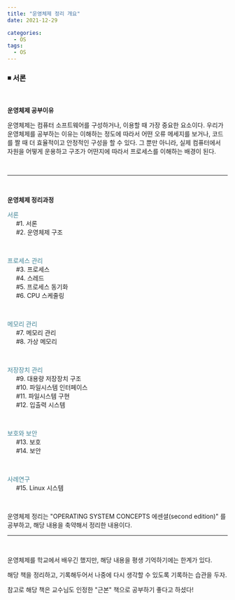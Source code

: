 ```yaml
---
title: "운영체제 정리 개요"
date: 2021-12-29

categories:
  - OS
tags:
  - OS
---
```

<!-- 제목은 ###title 로 고정 -->
### ◾️ 서론

<br>

**운영체제 공부이유**

운영체제는 컴퓨터 소프트웨어를 구성하거나, 이용할 때 가장 중요한 요소이다. 우리가 운영체제를 공부하는 이유는 이해하는 정도에 따라서 어떤 오류 메세지를 보거나, 코드를 짤 때 더 효율적이고 안정적인 구성을 할 수 있다. 그 뿐만 아니라, 실제 컴퓨터에서 자원을 어떻게 운용하고 구조가 어떤지에 따라서 프로세스를 이해하는 배경이 된다.

<br>

---

<br>

**운영체제 정리과정**


<span style="color: #438597">서론</span>  
<span style="padding-left: 20px; display: block">
#1. 서론  
#2. 운영체제 구조  
</span>

<br>

<span style="color: #438597">프로세스 관리  </span>
<span style="padding-left: 20px; display: block">
#3. 프로세스  
#4. 스레드  
#5. 프로세스 동기화  
#6. CPU 스케줄링  
</span>

<br>

<span style="color: #438597">메모리 관리  </span>
<span style="padding-left: 20px; display: block">
#7. 메모리 관리  
#8. 가상 메모리  
</span>

<br>

<span style="color: #438597">저장장치 관리  </span>
<span style="padding-left: 20px; display: block">
#9. 대용량 저장장치 구조  
#10. 파일시스템 인터페이스  
#11. 파일시스템 구현  
#12. 입출력 시스템  
</span>

<br>

<span style="color: #438597">보호와 보안  </span>
<span style="padding-left: 20px; display: block">
#13. 보호  
#14. 보안  
</span>

<br>

<span style="color: #438597">사례연구  </span>
<span style="padding-left: 20px; display: block">
#15. Linux 시스템  
</span>

<br>

운영체제 정리는 "OPERATING SYSTEM CONCEPTS 에센셜(second edition)" 를 공부하고, 해당 내용을 축약해서 정리한 내용이다.

---

<br>

운영체제를 학교에서 배우긴 했지만, 해당 내용을 평생 기억하기에는 한계가 있다.

해당 책을 정리하고, 기록해두어서 나중에 다시 생각할 수 있도록 기록하는 습관을 두자.

참고로 해당 책은 교수님도 인정한 "근본" 책으로 공부하기 좋다고 하셨다!

<br>
<br>
<br>

